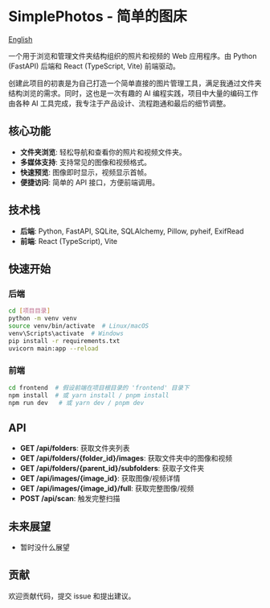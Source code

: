 # SimplePhotos - 简单的图床

[English](README.md)

一个用于浏览和管理文件夹结构组织的照片和视频的 Web 应用程序。由 Python (FastAPI) 后端和 React (TypeScript, Vite) 前端驱动。

创建此项目的初衷是为自己打造一个简单直接的图片管理工具，满足我通过文件夹结构浏览的需求。同时，这也是一次有趣的 AI 编程实践，项目中大量的编码工作由各种 AI 工具完成，我专注于产品设计、流程跑通和最后的细节调整。

## 核心功能

- **文件夹浏览**:  轻松导航和查看你的照片和视频文件夹。
- **多媒体支持**: 支持常见的图像和视频格式。
- **快速预览**:  图像即时显示，视频显示首帧。
- **便捷访问**:  简单的 API 接口，方便前端调用。

## 技术栈

- **后端**: Python, FastAPI, SQLite, SQLAlchemy, Pillow, pyheif, ExifRead
- **前端**: React (TypeScript), Vite

## 快速开始

### 后端

```bash
cd [项目目录]
python -m venv venv
source venv/bin/activate  # Linux/macOS
venv\Scripts\activate  # Windows
pip install -r requirements.txt
uvicorn main:app --reload
```

### 前端

```bash
cd frontend  # 假设前端在项目根目录的 'frontend' 目录下
npm install  # 或 yarn install / pnpm install
npm run dev   # 或 yarn dev / pnpm dev
```

## API

- **GET /api/folders**: 获取文件夹列表
- **GET /api/folders/{folder_id}/images**: 获取文件夹中的图像和视频
- **GET /api/folders/{parent_id}/subfolders**: 获取子文件夹
- **GET /api/images/{image_id}**: 获取图像/视频详情
- **GET /api/images/{image_id}/full**: 获取完整图像/视频
- **POST /api/scan**: 触发完整扫描

## 未来展望

- 暂时没什么展望

## 贡献

欢迎贡献代码，提交 issue 和提出建议。